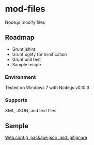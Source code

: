 # mod-files

Node.js modify files

## Roadmap
* Grunt jshint
* Grunt uglify for minification
* Grunt unit test
* Sample recipe

### Environment
Tested on Windows 7 with Node.js v0.10.3

### Supports
XML, JSON, and text files

## Sample
[Web.config, package.json, and .gitignore](./sample/mod-files-recipe.js)